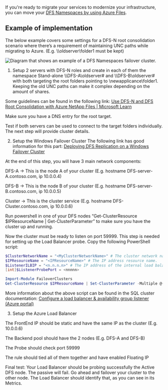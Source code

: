 If you're ready to migrate your services to modernize your infrastructure, you can move your [DFS Namespaces by using Azure Files](/azure/storage/files/files-manage-namespaces?tabs=azure-portal).

## Example of implementation

The below example covers some settings for a DFS-N root consolidation scenario where there’s a requirement of maintaining UNC paths while migrating to Azure. (E.g. \\\oldserver\folder1 must be kept)

![Diagram that shows an example of a DFS Namespaces failover cluster.](../media/DFS-N_cluester_example.png)


1.	Setup 2 servers with DFS-N roles and create in each of them the namespace Stand-alone \\\DFS-A\oldserver# and \\\DFS-B\oldserver# with both targeting the root folders pointing to \\newapplicance\folder1. Keeping the old UNC paths can make it complex depending on the amount of shares.

   Some guidelines can be found in the following link: [Use DFS-N and DFS Root Consolidation with Azure NetApp Files | Microsoft Learn](https://learn.microsoft.com/en-us/azure/azure-netapp-files/use-dfs-n-and-dfs-root-consolidation-with-azure-netapp-files?tabs=windows-gui)

   Make sure you have a DNS entry for the root target.

   Test if both servers can be used to connect to the target folders individually. The next step will provide cluster details.

2.	Setup the Windows Failover Cluster 
The following link has good information for this part: [Deploying DFS Replication on a Windows Failover Cluster](https://techcommunity.microsoft.com/t5/storage-at-microsoft/deploying-dfs-replication-on-a-windows-failover-cluster-amp-8211/ba-p/423913)

At the end of this step, you will have 3 main network components:

DFS-A -> This is the node A of your cluster (E.g. hostname DFS-server-A.contoso.com, ip 10.0.0.4)

DFS-B -> This is the node B of your cluster (E.g. hostname DFS-server-B.contoso.com, ip 10.0.0.5)

Cluster -> This is the cluster service (E.g. hostname DFS-Cluster.contoso.com, ip 10.0.0.6)

Run powershell in one of your DFS nodes “Get-ClusterResource $IPResourceName | Get-ClusterParameter” to make sure you have the cluster up and running.

Now the cluster must be ready to listen on port 59999. This step is needed for setting up the Load Balancer probe. Copy the following PowerShell script:

   ```powershell
   $ClusterNetworkName = "<MyClusterNetworkName>" # The cluster network name. Use Get-ClusterNetwork on Windows Server 2012 or later to find the name.
   $IPResourceName = "<IPResourceName>" # The IP address resource name.
   $ListenerILBIP = "<n.n.n.n>" # The IP address of the internal load balancer. This is the static IP address for the load balancer that you configured in the Azure portal.
   [int]$ListenerProbePort = <nnnnn>
  
   Import-Module FailoverClusters
   Get-ClusterResource $IPResourceName | Set-ClusterParameter -Multiple @{"Address"="$ListenerILBIP";"ProbePort"=$ListenerProbePort;"SubnetMask"="255.255.255.255";"Network"="$ClusterNetworkName";"EnableDhcp"=0}
   ```
More information about the above script can be found in the SQL cluster documentation: [Configure a load balancer & availability group listener (Azure portal)](https://learn.microsoft.com/en-us/azure/azure-sql/virtual-machines/windows/availability-group-load-balancer-portal-configure?view=azuresql)


3.	Setup the Azure Load Balancer

   The FrontEnd IP should be static and have the same IP as the cluster  (E.g. 10.0.0.6)

   The Backend pool should have the 2 nodes (E.g. DFS-A and DFS-B)

   The Probe should check port 59999

   The rule should tied all of them together and have enabled Floating IP

   Final test: Your Load Balancer should be probing successfully the Active DFS node. The passive will fail. Go ahead and failover your cluster to the other node. The Load Balancer should identify that, as you can see in its Metrics.